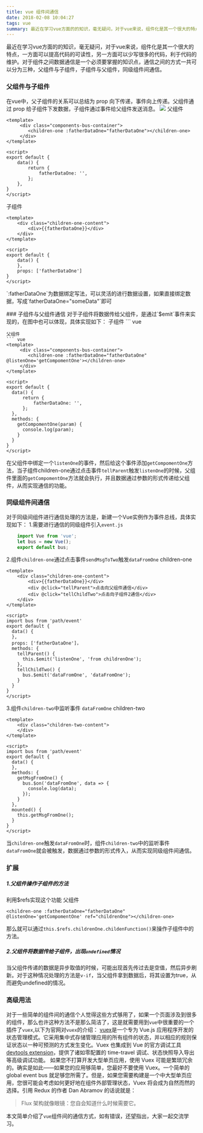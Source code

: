 ```yaml
---
title: vue 组件间通信
date: 2018-02-08 10:04:27
tags: vue
summary: 最近在学习vue方面的的知识，毫无疑问，对于vue来说，组件化是其一个很大的特点，一方面可以提高代码的可读性，另一方面可以少写很多的代码，利于代码的维护。对于组件之间数据通信是一个必须要掌握的知识点，通信之间的方式一共可以分为三种，父组件与子组件，子组件与父组件，同级组件间通信。
---
```

最近在学习vue方面的的知识，毫无疑问，对于vue来说，组件化是其一个很大的特点，一方面可以提高代码的可读性，另一方面可以少写很多的代码，利于代码的维护。对于组件之间数据通信是一个必须要掌握的知识点，通信之间的方式一共可以分为三种，父组件与子组件，子组件与父组件，同级组件间通信。
### 父组件与子组件
在vue中，父子组件的关系可以总结为 prop 向下传递，事件向上传递。父组件通过 prop 给子组件下发数据，子组件通过事件给父组件发送消息。
<img src="/blog/img/vue-components-bus-01.png">
父组件
``` vue
<template> 
     <div class="components-bus-container">
        <children-one :fatherDataOne="fatherDataOne"></children-one>
     </div> 
</template>

<script>
export default {
    data() {
        return {
            fatherDataOne: '',
        };
    },
}
</script>
```
子组件
``` vue
<template>
    <div class="children-one-content">
        <div>{{fatherDataOne}}</div>
    </div>
</template>

<script>
export default {
    data() {
    },
    props: ['fatherDataOne']
}
</script>
```
<p class='tip'>`:fatherDataOne`为数据绑定写法，可以灵活的进行数据设置，如果直接绑定数据，写成`fatherDataOne="someData"`即可</p>
### 子组件与父组件通信
对于子组件将数据传给父组件，是通过`$emit`事件来实现的，在图中也可以体现，具体实现如下：
子组件
``` vue
<template>
    <div class="children-one-content">
        <div>{{fatherDataOne}}</div>
        <div @click="tellParent">点击传递数据</div>
    </div>
</template>

<script>
export default {
    data() {
    },
    props: ['fatherDataOne']，
    methods: {
        tellParent() {
          this.$emit('listenOne', 'from childrenOne');
        }
    }
}
</script>
```
父组件
``` vue
<template> 
     <div class="components-bus-container">
        <children-one :fatherDataOne="fatherDataOne" @listenOne='getCompomentOne'></children-one>
     </div> 
</template>

<script>
export default {
  data() {
      return {
          fatherDataOne: '',
      };
  },
  methods: {
    getCompomentOne(param) {
      console.log(param);
    }
  }
}
</script>
```
在父组件中绑定一个`listenOne`的事件，然后给这个事件添加`getCompomentOne`方法，当子组件children-one通过点击事件`tellParent`触发`listenOne`的时候，父组件里面的`getCompomentOne`方法就会执行，并且数据通过参数的形式传递给父组件，从而实现通信的功能。

### 同级组件间通信
对于同级间组件进行通信处理的方法是，新建一个Vue实例作为事件总线，具体实现如下：
1.需要进行通信的同级组件引入`event.js`
``` javascript
	import Vue from 'vue'; 
	let bus = new Vue(); 
	export default bus; 
```
2.组件`children-one`通过点击事件`sendMsgToTwo`触发`dataFromOne`
children-one
``` vue
<template>
    <div class="children-one-content">
        <div>{{fatherDataOne}}</div>
        <div @click="tellParent">点击向父组件通信</div>
        <div @click="tellChildTwo">点击向子组件2通信</div>
    </div>
</template>

<script>
import bus from 'path/event'
export default {
  data() {
  },
  props: ['fatherDataOne']，
  methods: {
    tellParent() {
      this.$emit('listenOne', 'from childrenOne');
    },
    tellChildTwo() {
      bus.$emit('dataFromOne', 'dataFromOne');
    }
  }
}
</script>
```
3.组件`children-two`中监听事件 `dataFromOne`
children-two
``` vue
<template>
    <div class="children-two-content">
    </div>
</template>

<script>
import bus from 'path/event'
export default {
  data() {
  },
  methods: {
    getMsgFromOne() {
      bus.$on('dataFromOne', data => {
        console.log(data);
      });
    }
  },
  mounted() {
    this.getMsgFromOne();
  }
}
</script>
```
当`children-one`触发`dataFromOne`时，组件`children-two`中的监听事件`dataFromOne`就会被触发，数据通过参数的形式传入，从而实现同级组件间通信。

### 扩展
##### 1.父组件操作子组件的方法
利用$refs实现这个功能
父组件
``` vue
<children-one :fatherDataOne="fatherDataOne" @listenOne='getCompomentOne' ref="childrenOne"></children-one>
```
那么就可以通过`this.$refs.childrenOne.childenFunction()`来操作子组件中的方法。
##### 2.父组件将数据传给子组件，出现`undefined`情况
当父组件传递的数据是异步取值的时候，可能出现首先传过去是空值，然后异步刷新。对于这种情况处理的方法是`v-if`，当父组件拿到数据后，将其设置为true，从而避免undefined的情况。
 
### 高级用法
对于一些简单的组件间的通信个人觉得这些方式够用了，如果一个页面涉及到很多的组件，那么也许这种方法不是那么简洁了，这是就需要用到`vue`中很重要的一个插件了`vuex`,以下为官网对`vuex`的介绍：
[vuex](https://vuex.vuejs.org/)是一个专为 Vue.js 应用程序开发的状态管理模式。它采用集中式存储管理应用的所有组件的状态，并以相应的规则保证状态以一种可预测的方式发生变化。Vuex 也集成到 Vue 的官方调试工具 [devtools extension](https://github.com/vuejs/vue-devtools)，提供了诸如零配置的 time-travel 调试、状态快照导入导出等高级调试功能。
如果您不打算开发大型单页应用，使用 Vuex 可能是繁琐冗余的。确实是如此——如果您的应用够简单，您最好不要使用 Vuex。一个简单的 global event bus 就足够您所需了。但是，如果您需要构建是一个中大型单页应用，您很可能会考虑如何更好地在组件外部管理状态，Vuex 将会成为自然而然的选择。引用 Redux 的作者 Dan Abramov 的话说就是：

> Flux 架构就像眼镜：您自会知道什么时候需要它。

本文简单介绍了`vue`组件间的通信方式，如有错误，还望指出，大家一起交流学习。



